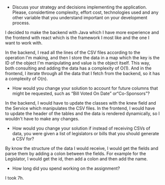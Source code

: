 - Discuss your strategy and decisions implementing the application. Please, considertime
  complexity, effort cost, technologies used and any other variable that you understand
  important on your development process.

I decided to make the backend with Java which I have more experience and the frontend with react which is the framework
I most like and the one I want to work with.

In the backend, I read all the lines of the CSV files according to the operation I'm making, and then I store the data
in a map which the key is the ID of the object I'm manipulating and value is the object itself. This way, both consulting
and adding the data has a complexity of O(1). And in the frontend, I iterate through all the data that I fetch from the
backend, so it has a complexity of O(n).

- How would you change your solution to account for future columns that might be
  requested, such as “Bill Voted On Date” or“Co-Sponsors”?

In the backend, I would have to update the classes with the knew field and the Service which manipulates the CSV files.
In the frontend, I would have to update the header of the tables and the data is rendered dynamically, so I wouldn't
have to make any changes.

- How would you change your solution if instead of receiving CSVs of data, you were given a
  list of legislators or bills that you should generate a CSV for?

By know the structure of the data I would receive, I would get the fields and parse them by adding a colon between the
fields. For example for the Legislator, I would get the id, then add a colon and then add the name.

- How long did you spend working on the assignment?

I took 7h.